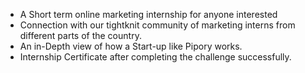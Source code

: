 - A Short term online marketing internship for anyone interested
- Connection with our tightknit community of marketing interns from different parts of    the country.
- An in-Depth view of how a Start-up like Pipory works.
- Internship Certificate after completing the challenge successfully.
